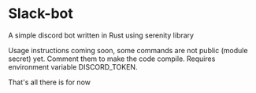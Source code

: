 # Slack-bot
A simple discord bot written in Rust using serenity library

Usage instructions coming soon, some commands are not public (module secret) yet. Comment them to make the code compile.
Requires environment variable DISCORD_TOKEN.

That's all there is for now
